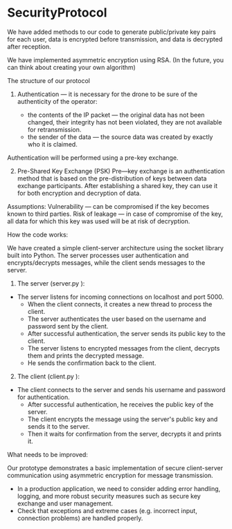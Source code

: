 # SecurityProtocol

We have added methods to our code to generate public/private key pairs for each user, data is encrypted before transmission, and data is decrypted after reception. 

We have implemented asymmetric encryption using RSA.
(In the future, you can think about creating your own algorithm)

The structure of our protocol

1. Authentication — it is necessary for the drone to be sure of the authenticity of the operator:

    - the contents of the IP packet — the original data has not been changed, their integrity has not been violated, they are not available for retransmission.
    - the sender of the data — the source data was created by exactly who it is claimed.

Authentication will be performed using a pre-key exchange.

2. Pre-Shared Key Exchange (PSK)
Pre—key exchange is an authentication method that is based on the pre-distribution of keys between data exchange participants. After establishing a shared key, they can use it for both encryption and decryption of data.

Assumptions:
Vulnerability — can be compromised if the key becomes known to third parties.
Risk of leakage — in case of compromise of the key, all data for which this key was used will be at risk of decryption.


How the code works:

We have created a simple client-server architecture using the socket library built into Python. 
The server processes user authentication and encrypts/decrypts messages, while the client sends messages to the server.

1. The server (server.py ):
- The server listens for incoming connections on localhost and port 5000.
   - When the client connects, it creates a new thread to process the client.
   - The server authenticates the user based on the username and password sent by the client.
   - After successful authentication, the server sends its public key to the client.
   - The server listens to encrypted messages from the client, decrypts them and prints the decrypted message.
   - He sends the confirmation back to the client.

2. The client (client.py ):
- The client connects to the server and sends his username and password for authentication.
   - After successful authentication, he receives the public key of the server.
   - The client encrypts the message using the server's public key and sends it to the server.
   - Then it waits for confirmation from the server, decrypts it and prints it.


What needs to be improved:

Our prototype demonstrates a basic implementation of secure client-server communication using asymmetric encryption for message transmission.
- In a production application, we need to consider adding error handling, logging, and more robust security measures such as secure key exchange and user management.
- Check that exceptions and extreme cases (e.g. incorrect input, connection problems) are handled properly.
